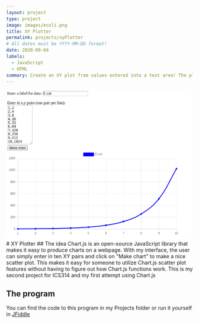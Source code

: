 ```yaml
---
layout: project
type: project
image: images/ecoli.png
title: XY Plotter
permalink: projects/xyPlotter
# All dates must be YYYY-MM-DD format!
date: 2020-09-04
labels:
  - JavaScript
  - HTML
summary: Create an XY plot from values entered into a text area! The plot uses the Chart.js library
---
```

<img width="500" class="cartoon of programmer thinking" src="../images/ecoli.png">
# XY Plotter
## The idea
Chart.js is an open-source JavaScript library that makes it easy to produce charts on a webpage.
With my interface, the user can simply enter in ten XY pairs and click on "Make chart" to make a nice scatter plot.
This makes it easy for someone to utilize Chart.js scatter plot features without having to figure out how Chart.js functions work.
This is my second project for ICS314 and my first attempt using Chart.js

## The program
You can find the code to this program in my Projects folder or run it yourself in [JFiddle](https://jsfiddle.net/butterfreeDay/01tzvw2L/)

